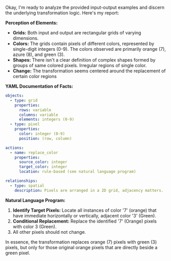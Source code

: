 Okay, I'm ready to analyze the provided input-output examples and discern the underlying transformation logic. Here's my report:

**Perception of Elements:**

*   **Grids:** Both input and output are rectangular grids of varying dimensions.
*   **Colors:** The grids contain pixels of different colors, represented by single-digit integers (0-9). The colors observed are primarily orange (7), azure (8), and green (3).
*   **Shapes:** There isn't a clear definition of complex shapes formed by groups of same colored pixels. Irregular regions of single color.
*	**Change:** The transformation seems centered around the replacement of certain color regions

**YAML Documentation of Facts:**


```yaml
objects:
  - type: grid
    properties:
      rows: variable
      columns: variable
      elements: integers (0-9)
  - type: pixel
    properties:
      color: integer (0-9)
      position: (row, column)

actions:
  - name: replace_color
    properties:
      source_color: integer
      target_color: integer
      location: rule-based (see natural language program)

relationships:
  - type: spatial
    description: Pixels are arranged in a 2D grid, adjacency matters.
```


**Natural Language Program:**

1.  **Identify Target Pixels:** Locate all instances of color '7' (orange) that have immediate horizontally or vertically, adjacent color '3' (Green).
2.  **Conditional Replacement:** Replace the identified '7' (Orange) pixels with color 3 (Green).
3.  All other pixels should not change.

In essence, the transformation replaces orange (7) pixels with green (3) pixels, but only for those original orange pixels that are directly beside a green pixel.
